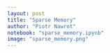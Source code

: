 ```yaml
---
layout: post
title: "Sparse Memory"
author: "Piotr Nawrot"
notebook: "sparse_memory.ipynb"
image: "sparse_memory.png"
---
```


